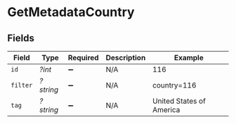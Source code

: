 # GetMetadataCountry


## Fields

| Field                    | Type                     | Required                 | Description              | Example                  |
| ------------------------ | ------------------------ | ------------------------ | ------------------------ | ------------------------ |
| `id`                     | *?int*                   | :heavy_minus_sign:       | N/A                      | 116                      |
| `filter`                 | *?string*                | :heavy_minus_sign:       | N/A                      | country=116              |
| `tag`                    | *?string*                | :heavy_minus_sign:       | N/A                      | United States of America |
